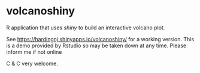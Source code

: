 volcanoshiny
============

R application that uses *shiny* to build an interactive volcano plot.

See https://hardingnj.shinyapps.io/volcanoshiny/ for a working version. This is a demo provided by Rstudio so may be taken down at any time. Please inform me if not online

C & C very welcome.
